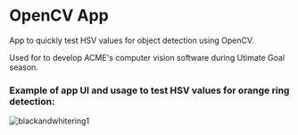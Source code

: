 # OpenCV App
App to quickly test HSV values for object detection using OpenCV.


Used for to develop ACME's computer vision software during Utimate Goal season.

### Example of app UI and usage to test HSV values for orange ring detection:

![blackandwhitering1](https://user-images.githubusercontent.com/55860847/202789247-a874dbd2-63ca-4b4f-b922-8932dd4e8e8a.png)

